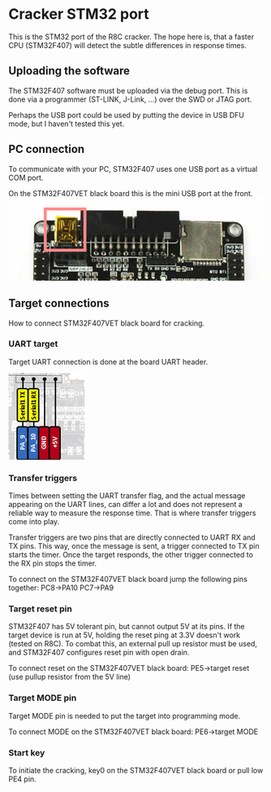 # Cracker STM32 port

This is the STM32 port of the R8C cracker. The hope here is, that a faster CPU (STM32F407) will detect the subtle differences in response times.

## Uploading the software

The STM32F407 software must be uploaded via the debug port. This is done via a programmer (ST-LINK, J-Link, ...) over the SWD or JTAG port. 

Perhaps the USB port could be used by putting the device in USB DFU mode, but I haven't tested this yet.

## PC connection

To communicate with your PC, STM32F407 uses one USB port as a virtual COM port. 

On the STM32F407VET black board this is the mini USB port at the front.
![USB connection](../../doc/img/stm32_usb.png)

## Target connections

How to connect STM32F407VET black board for cracking.

### UART target

Target UART connection is done at the board UART header.

![UART connection](../../doc/img/stm32_uart.png)

### Transfer triggers

Times between setting the UART transfer flag, and the actual message appearing on the UART lines, can differ a lot and does not represent a reliable way to measure the response time. That is where transfer triggers come into play.

Transfer triggers are two pins that are directly connected to UART RX and TX pins. This way, once the message is sent, a trigger connected to TX pin starts the timer. Once the target responds, the other trigger connected to the RX pin stops the timer.

To connect on the STM32F407VET black board jump the following pins together: 
	PC8->PA10
	PC7->PA9
	
### Target reset pin

STM32F407 has 5V tolerant pin, but cannot output 5V at its pins. If the target device is run at 5V, holding the reset ping at 3.3V doesn't work (tested on R8C). To combat this, an external pull up resistor must be used, and STM32F407 configures reset pin with open drain. 

To connect reset on the STM32F407VET black board:
	PE5->target reset (use pullup resistor from the 5V line)
	
### Target MODE pin

Target MODE pin is needed to put the target into programming mode.

To connect MODE on the STM32F407VET black board:
	PE6->target MODE
	
### Start key

To initiate the cracking, key0 on the STM32F407VET black board or pull low PE4 pin. 


